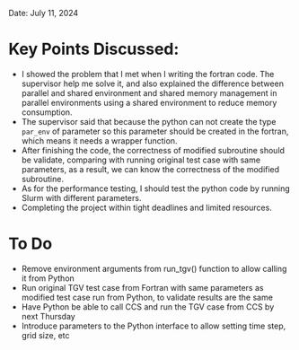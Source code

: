 Date: July 11, 2024

# Key Points Discussed: 
 - I showed the problem that I met when I writing the fortran code. The supervisor help me solve it, and also explained the difference between parallel and shared environment and shared memory management in parallel environments using a shared environment to reduce memory consumption. 
 - The supervisor said that because the python can not create the type `par_env` of parameter so this parameter should be created in the fortran, which means it needs a wrapper function. 
 - After finishing the code, the correctness of modified subroutine should be validate, comparing with running original test case with same parameters, as a result, we can know the correctness of the modified subroutine.
 - As for the performance testing, I should test the python code by running Slurm with different parameters. 
 - Completing the project within tight deadlines and limited resources.

# To Do 
- Remove environment arguments from run_tgv() function to allow calling it from Python 
- Run original TGV test case from Fortran with same parameters as modified test case run from Python, to validate results are the same 
- Have Python be able to call CCS and run the TGV case from CCS by next Thursday
- Introduce parameters to the Python interface to allow setting time step, grid size, etc 